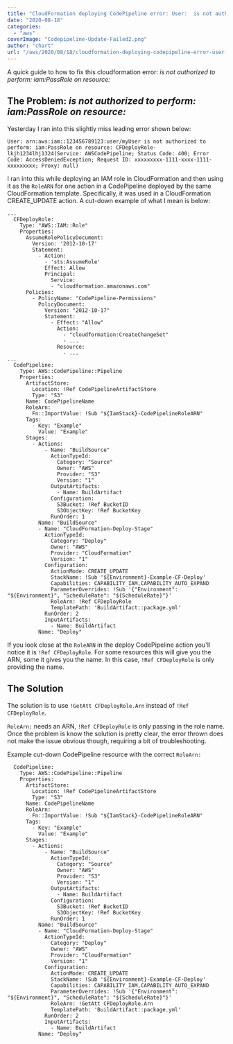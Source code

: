 ```yaml
---
title: "CloudFormation deploying CodePipeline error: User:  is not authorized to perform: iam:PassRole on resource: ..."
date: "2020-08-18"
categories: 
  - "aws"
coverImage: "Codepipeline-Update-Failed2.png"
author: "chart"
url: "/aws/2020/08/18/cloudformation-deploying-codepipeline-error-user-is-not-authorized-to-perform-iampassrole-on-resource/"
---
```


A quick guide to how to fix this cloudformation error: _is not authorized to perform: iam:PassRole on resource:_

## The Problem: _is not authorized to perform: iam:PassRole on resource:_

Yesterday I ran into this slightly miss leading error shown below:

```
User: arn:aws:iam::123456789123:user/myUser is not authorized to perform: iam:PassRole on resource: CFDeployRole-lkjh1234lhj1324(Service: AWSCodePipeline; Status Code: 400; Error Code: AccessDeniedException; Request ID: xxxxxxxxx-1111-xxxx-1111-xxxxxxxxx; Proxy: null)
```

I ran into this while deploying an IAM role in CloudFormation and then using it as the `RoleARN` for one action in a CodePipeline deployed by the same CloudFormation template. Specifically, it was used in a CloudFormation CREATE\_UPDATE action. A cut-down example of what I mean is below:

```
...
  CFDeployRole:
    Type: "AWS::IAM::Role"
    Properties:
      AssumeRolePolicyDocument:
        Version: '2012-10-17'
        Statement:
          - Action:
            - 'sts:AssumeRole'
            Effect: Allow
            Principal:
              Service:
              - "cloudformation.amazonaws.com"
      Policies:
        - PolicyName: "CodePipeline-Permissions"
          PolicyDocument:
            Version: "2012-10-17"
            Statement:
              - Effect: "Allow"
                Action:
                  - "cloudformation:CreateChangeSet"
                  - ...
                Resource:
                  - ...
...
  CodePipeline:
    Type: AWS::CodePipeline::Pipeline
    Properties:
      ArtifactStore:
        Location: !Ref CodePipelineArtifactStore
        Type: "S3"
      Name: CodePipelineName
      RoleArn:
        Fn::ImportValue: !Sub "${IamStack}-CodePipelineRoleARN"
      Tags:
        - Key: "Example"
          Value: "Example"
      Stages:
        - Actions:
            - Name: "BuildSource"
              ActionTypeId:
                Category: "Source"
                Owner: "AWS"
                Provider: "S3"
                Version: "1"
              OutputArtifacts:
                - Name: BuildArtifact
              Configuration:
                S3Bucket: !Ref BucketID
                S3ObjectKey: !Ref BucketKey
              RunOrder: 1
          Name: "BuildSource"
          - Name: "CloudFormation-Deploy-Stage"
            ActionTypeId:
              Category: "Deploy"
              Owner: "AWS"
              Provider: "CloudFormation"
              Version: "1"
            Configuration:
              ActionMode: CREATE_UPDATE
              StackName: !Sub '${Environment}-Example-CF-Deploy'
              Capabilities: CAPABILITY_IAM,CAPABILITY_AUTO_EXPAND
              ParameterOverrides: !Sub '{"Environment": "${Environment}", "ScheduleRate": "${ScheduleRate}"}'
              RoleArn: !Ref CFDeployRole
              TemplatePath: 'BuildArtifact::package.yml'
            RunOrder: 2
            InputArtifacts:
              - Name: BuildArtifact
          Name: "Deploy"
```

If you look close at the `RoleARN` in the deploy CodePipeline action you'll notice it is `!Ref CFDeployRole`. For some resources this will give you the ARN, some it gives you the name. In this case, `!Ref CFDeployRole` is only providing the name.

## The Solution

The solution is to use `!GetAtt CFDeployRole.Arn` instead of `!Ref CFDeployRole`.

`RoleArn:` needs an ARN, `!Ref CFDeployRole` is only passing in the role name. Once the problem is know the solution is pretty clear, the error thrown does not make the issue obvious though, requiring a bit of troubleshooting.

Example cut-down CodePipeline resource with the correct `RoleArn:`

```
  CodePipeline:
    Type: AWS::CodePipeline::Pipeline
    Properties:
      ArtifactStore:
        Location: !Ref CodePipelineArtifactStore
        Type: "S3"
      Name: CodePipelineName
      RoleArn:
        Fn::ImportValue: !Sub "${IamStack}-CodePipelineRoleARN"
      Tags:
        - Key: "Example"
          Value: "Example"
      Stages:
        - Actions:
            - Name: "BuildSource"
              ActionTypeId:
                Category: "Source"
                Owner: "AWS"
                Provider: "S3"
                Version: "1"
              OutputArtifacts:
                - Name: BuildArtifact
              Configuration:
                S3Bucket: !Ref BucketID
                S3ObjectKey: !Ref BucketKey
              RunOrder: 1
          Name: "BuildSource"
          - Name: "CloudFormation-Deploy-Stage"
            ActionTypeId:
              Category: "Deploy"
              Owner: "AWS"
              Provider: "CloudFormation"
              Version: "1"
            Configuration:
              ActionMode: CREATE_UPDATE
              StackName: !Sub '${Environment}-Example-CF-Deploy'
              Capabilities: CAPABILITY_IAM,CAPABILITY_AUTO_EXPAND
              ParameterOverrides: !Sub '{"Environment": "${Environment}", "ScheduleRate": "${ScheduleRate}"}'
              RoleArn: !GetAtt CFDeployRole.Arn
              TemplatePath: 'BuildArtifact::package.yml'
            RunOrder: 2
            InputArtifacts:
              - Name: BuildArtifact
          Name: "Deploy"
```
